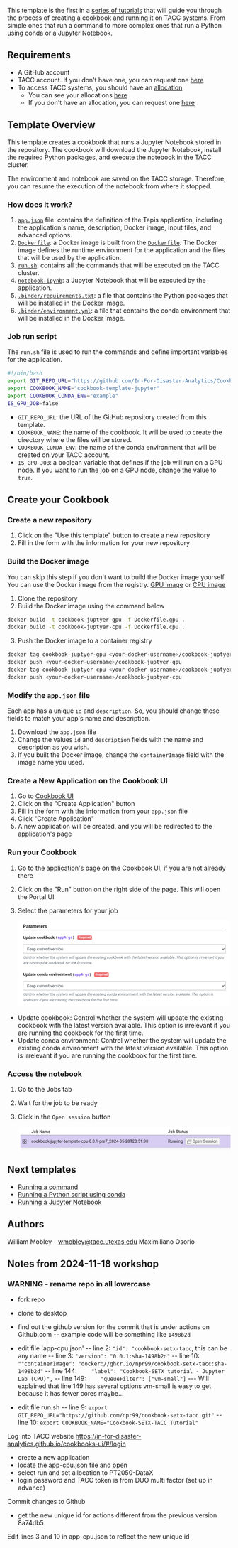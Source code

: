This template is the first in a [series of tutorials](#next-tutorials) that will guide you through the process of creating a cookbook and running it on TACC systems. From simple ones that run a command to more complex ones that run a Python using conda or a Jupyter Notebook.

## Requirements

- A GitHub account
- TACC account. If you don't have one, you can request one [here](https://accounts.tacc.utexas.edu/register)
- To access TACC systems, you should have an [allocation](https://tacc.utexas.edu/use-tacc/allocations/)
  - You can see your allocations [here](https://ptdatax.tacc.utexas.edu/workbench/allocations/approved)
  - If you don't have an allocation, you can request one [here](https://portal.tacc.utexas.edu/allocation-request)

## Template Overview

This template creates a cookbook that runs a Jupyter Notebook stored in the repository. The cookbook will download the Jupyter Notebook, install the required Python packages, and execute the notebook in the TACC cluster.

The environment and notebook are saved on the TACC storage. Therefore, you can resume the execution of the notebook from where it stopped.

### How does it work?

1. [`app.json`](app.json) file: contains the definition of the Tapis application, including the application's name, description, Docker image, input files, and advanced options.
2. [`Dockerfile`](Dockerfile): a Docker image is built from the [`Dockerfile`](./Dockerfile). The Docker image defines the runtime environment for the application and the files that will be used by the application.
3. [`run.sh`](run.sh): contains all the commands that will be executed on the TACC cluster.
4. [`notebook.ipynb`](notebook.ipynb): a Jupyter Notebook that will be executed by the application.
5. [`.binder/requirements.txt`](requirements.txt): a file that contains the Python packages that will be installed in the Docker image.
6. [`.binder/environment.yml`](environment.yml): a file that contains the conda environment that will be installed in the Docker image.

### Job run script

The `run.sh` file is used to run the commands and define important variables for the application.

```bash
#!/bin/bash
export GIT_REPO_URL="https://github.com/In-For-Disaster-Analytics/Cookbook-Jupyter-Template.git"
export COOKBOOK_NAME="cookbook-template-jupyter"
export COOKBOOK_CONDA_ENV="example"
IS_GPU_JOB=false
```

- `GIT_REPO_URL`: the URL of the GitHub repository created from this template.
- `COOKBOOK_NAME`: the name of the cookbook. It will be used to create the directory where the files will be stored.
- `COOKBOOK_CONDA_ENV`: the name of the conda environment that will be created on your TACC account.
- `IS_GPU_JOB`: a boolean variable that defines if the job will run on a GPU node. If you want to run the job on a GPU node, change the value to `true`.

## Create your Cookbook

### Create a new repository

1. Click on the "Use this template" button to create a new repository
2. Fill in the form with the information for your new repository

### Build the Docker image

You can skip this step if you don't want to build the Docker image yourself. You can use the Docker image from the registry. [GPU image](https://github.com/orgs/In-For-Disaster-Analytics/packages/container/package/cookbook-jupyter-template-gpu)
or [CPU image](https://github.com/orgs/In-For-Disaster-Analytics/packages/container/package/cookbook-jupyter-template-cpu)

1. Clone the repository
2. Build the Docker image using the command below

```bash
docker build -t cookbook-juptyer-gpu -f Dockerfile.gpu .
docker build -t cookbook-juptyer-cpu -f Dockerfile.cpu .
```

3. Push the Docker image to a container registry

```bash
docker tag cookbook-juptyer-gpu <your-docker-username>/cookbook-juptyer-gpu
docker push <your-docker-username>/cookbook-juptyer-gpu
docker tag cookbook-juptyer-cpu <your-docker-username>/cookbook-juptyer-cpu
docker push <your-docker-username>/cookbook-juptyer-cpu
```

### Modify the `app.json` file

Each app has a unique `id` and `description`. So, you should change these fields to match your app's name and description.

1. Download the `app.json` file
2. Change the values `id` and `description` fields with the name and description as you wish.
3. If you built the Docker image, change the `containerImage` field with the image name you used.

### Create a New Application on the Cookbook UI

1. Go to [Cookbook UI](https://in-for-disaster-analytics.github.io/cookbooks-ui/#/apps)
2. Click on the "Create Application" button
3. Fill in the form with the information from your `app.json` file
4. Click "Create Application"
5. A new application will be created, and you will be redirected to the application's page

### Run your Cookbook

1. Go to the application's page on the Cookbook UI, if you are not already there
2. Click on the "Run" button on the right side of the page. This will open the Portal UI
3. Select the parameters for your job

   ![Select the parameters](images/parameters.png)

- Update cookbook: Control whether the system will update the existing cookbook with the latest version available. This option is irrelevant if you are running the cookbook for the first time.
- Update conda environment: Control whether the system will update the existing conda environment with the latest version available. This option is irrelevant if you are running the cookbook for the first time.

### Access the notebook

1. Go to the Jobs tab
2. Wait for the job to be ready
3. Click in the `Open session` button

   ![Select the parameters](images/open-session.png)

## Next templates

- [Running a command](https://github.com/In-For-Disaster-Analytics/Cookbook-Docker-Template)
- [Running a Python script using conda](https://github.com/In-For-Disaster-Analytics/Cookbook-Conda-Template)
- [Running a Jupyter Notebook](https://github.com/In-For-Disaster-Analytics/Cookbook-Jupyter-Template)

## Authors

William Mobley - wmobley@tacc.utexas.edu
Maximiliano Osorio


## Notes from 2024-11-18 workshop

### WARNING - rename repo in all lowercase

- fork repo
- clone to desktop
- find out the github version for the commit that is under actions on Github.com
-- example code will be something like `1498b2d`
- edit file 'app-cpu.json'
-- line 2: `"id": "cookbook-setx-tacc`, this can be any name
-- line 3: `"version": "0.0.1:sha-1498b2d"`
-- line 10: `""containerImage": "docker://ghcr.io/npr99/cookbook-setx-tacc:sha-1498b2d"`
-- line 144: `    "label": "Cookbook-SETX tutorial - Jupyter Lab (CPU)",`
-- line 149: `    "queueFilter": ["vm-small"]`
--- Will explained that line 149 has several options vm-small is easy to get because it has fewer cores maybe...

- edit file run.sh
-- line 9: `export GIT_REPO_URL="https://github.com/npr99/cookbook-setx-tacc.git"`
-- line 10: `export COOKBOOK_NAME="Cookbook-SETX-TACC Tutorial"`

Log into TACC website https://in-for-disaster-analytics.github.io/cookbooks-ui/#/login
- create a new application
- locate the app-cpu.json file and open
- select run and set allocation to PT2050-DataX
- login password and TACC token is from DUO multi factor (set up in advance)

Commit changes to Github
- get the new unique id for actions different from the previous version 8a74db5

Edit lines 3 and 10 in app-cpu.json to reflect the new unique id